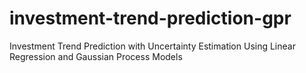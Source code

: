 # investment-trend-prediction-gpr
Investment Trend Prediction with Uncertainty Estimation Using Linear Regression and Gaussian Process Models

